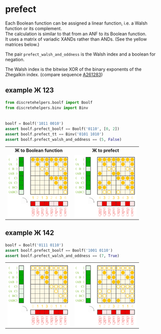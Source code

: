 # prefect

Each Boolean function can be assigned a linear function, i.e. a Walsh function or its complement.<br>
The calculation is similar to that from an ANF to its Boolean function.<br>
It uses a matrix of variadic XANDs rather than ANDs. (See the yellow matrices below.)

The pair `prefect_walsh_and_oddness` is the Walsh index and a boolean for negation.

The Walsh index is the bitwise XOR of the binary exponents of the Zhegalkin index.
(compare sequence [A261283](https://oeis.org/A261283))


## example Ж 123

```python
from discretehelpers.boolf import Boolf
from discretehelpers.binv import Binv


boolf = Boolf('1011 0010')
assert boolf.prefect_boolf == Boolf('0110', [0, 2])
assert boolf.prefect_tt == Binv('0101 1010')
assert boolf.prefect_walsh_and_oddness == (5, False)
```

<table>
    <tr>
        <th>Ж to Boolean function</th>
        <th>Ж to prefect</th>
    </tr>
    <tr>
        <td>
            <a href="https://commons.wikimedia.org/wiki/File:ANF_to_1011_0010.svg">
                <img src="../../_img/zhe/zhe_123_function.svg" width="200px">
            </a>
        </td>
        <td>
            <a href="https://commons.wikimedia.org/wiki/File:Zhe_1101_1110_(123)_to_prefect_5.svg">
                <img src="../../_img/zhe/zhe_123_prefect.svg" width="200px">
            </a>
        </td>
    </tr>
</table>

## example Ж 142

```python
boolf = Boolf('0111 0110')
assert boolf.prefect_boolf == Boolf('1001 0110')
assert boolf.prefect_walsh_and_oddness == (7, True)
```

<table>
    <tr>
        <td>
            <a href="https://commons.wikimedia.org/wiki/File:ANF_to_0111_0110.svg">
                <img src="../../_img/zhe/zhe_142_function.svg" width="200px">
            </a>
        </td>
        <td>
            <a href="https://commons.wikimedia.org/wiki/File:Zhe_0111_0001_(142)_to_prefect_~7.svg">
                <img src="../../_img/zhe/zhe_142_prefect.svg" width="200px">
            </a>
        </td>
    </tr>
</table>
